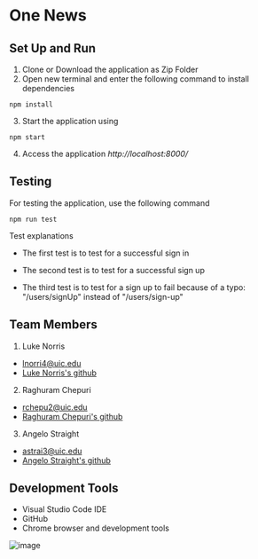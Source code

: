 # One News

## Set Up and Run

1. Clone or Download the application as Zip Folder
2. Open new terminal and enter the following command to install dependencies
 ```
npm install
```
3. Start the application using

```
npm start
```
4. Access the application *http://localhost:8000/*


## Testing
For testing the application, use the following command
 
```
npm run test
```
Test explanations

- The first test is to test for a successful sign in

- The second test is to test for a successful sign up

- The third test is to test for a sign up to fail because of a typo: "/users/signUp" instead of "/users/sign-up"

## Team Members
1. Luke Norris
- lnorri4@uic.edu
- [Luke Norris's github](https://github.com/lnorri4)

2. Raghuram Chepuri
- rchepu2@uic.edu
- [Raghuram Chepuri's github](https://github.com/rchepu2)

3. Angelo Straight
- astrai3@uic.edu
- [Angelo Straight's github](https://github.com/AngeloStraight)

## Development Tools
- Visual Studio Code IDE
- GitHub
- Chrome browser and development tools

![image](https://user-images.githubusercontent.com/47488960/141606109-50f37983-7e16-441a-a509-fc1e2393b42e.png)
